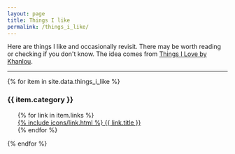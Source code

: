 ```yaml
---
layout: page
title: Things I like
permalink: /things_i_like/
---
```


Here are things I like and occasionally revisit. There may be worth reading or checking if you don't know.
The idea comes from [Things I Love by Khanlou](http://khanlou.com/love/).

<hr>

{% for item in site.data.things_i_like %}
<h3>{{ item.category }}</h3>
<ul style="list-style: none; margin-left: 0;">
{% for link in item.links %}
<li><a href="{{ link.url }}">{% include icons/link.html %} {{ link.title }}</a></li>
{% endfor %}
</ul>
{% endfor %}
